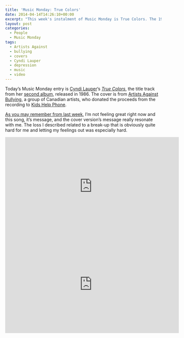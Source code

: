 ```yaml
---
title: 'Music Monday: True Colors'
date: 2014-04-14T14:26:10+00:00
excerpt: "This week's instalment of Music Monday is True Colors. The 1986 Cyndi Lauper original and a 2012 cover by Artists Against Bullying."
layout: post
categories:
  - People
  - Music Monday
tags:
  - Artists Against
  - bullying
  - covers
  - Cyndi Lauper
  - depression
  - music
  - video
---
```

Today&#8217;s Music Monday entry is [Cyndi Lauper](http://cyndilauper.com/)&#8216;s _[True Colors](http://en.wikipedia.org/wiki/True_Colors_(song))_, the title track from her [second album](http://en.wikipedia.org/wiki/True_Colors_(Cyndi_Lauper_album)), released in 1986. The cover is from [Artists Against Bullying](http://en.wikipedia.org/wiki/Artists_Against), a group of Canadian artists, who donated the proceeds from the recording to [Kids Help Phone](http://en.wikipedia.org/wiki/Kids_Help_Phone).

[As you may remember from last week](http://craigmcn.ca/grief-and-loss.html "Grief and Loss"), I&#8217;m not feeling great right now and this song, it&#8217;s message, and the cover version&#8217;s message really resonate with me. The loss I described related to a break-up that is obviously quite hard for me and letting my feelings out was especially hard.

<div class="video-container">
	<iframe width="560" height="315" src="https://www.youtube.com/embed/LPn0KFlbqX8" frameborder="0" allowfullscreen></iframe>
</div>

<div class="video-container">
	<iframe width="560" height="315" src="https://www.youtube.com/embed/OzfYL51e3HI" frameborder="0" allowfullscreen></iframe>
</div>